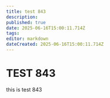```yaml
---
title: test 843
description: 
published: true
date: 2025-06-16T15:00:11.714Z
tags: 
editor: markdown
dateCreated: 2025-06-16T15:00:11.714Z
---
```


# TEST 843
this is test 843
